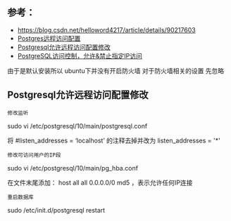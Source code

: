 ## 参考：

- https://blog.csdn.net/helloword4217/article/details/90217603
- [Postgres远程访问配置 ](https://wenku.baidu.com/view/5a315325ce84b9d528ea81c758f5f61fb73628c9.html)
- [Postgresql允许远程访问配置修改 ](https://www.cnblogs.com/sage-blog/p/10170188.html)
- [PostgreSQL访问控制，允许&禁止指定IP访问 ](https://blog.csdn.net/zxb4221v/article/details/104581154)

由于是默认安装所以 ubuntu下并没有开启防火墙 
对于防火墙相关的设置 先忽略

## Postgresql允许远程访问配置修改



    修改监听

sudo vi /etc/postgresql/10/main/postgresql.conf 

  

将 #listen_addresses = ‘localhost’ 的注释去掉并改为 listen_addresses = '*'

    修改可访问用户的IP段

sudo vi /etc/postgresql/10/main/pg_hba.conf 



在文件末尾添加： host all all 0.0.0.0/0 md5 ，表示允许任何IP连接

    重启数据库

sudo /etc/init.d/postgresql restart